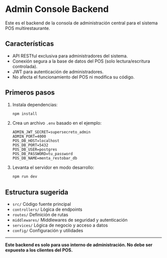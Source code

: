 # Admin Console Backend

Este es el backend de la consola de administración central para el sistema POS multirestaurante.

## Características
- API RESTful exclusiva para administradores del sistema.
- Conexión segura a la base de datos del POS (solo lectura/escritura controlada).
- JWT para autenticación de administradores.
- No afecta el funcionamiento del POS ni modifica su código.

## Primeros pasos

1. Instala dependencias:
   ```bash
   npm install
   ```
2. Crea un archivo `.env` basado en el ejemplo:
   ```env
   ADMIN_JWT_SECRET=supersecreto_admin
   ADMIN_PORT=4000
   POS_DB_HOST=localhost
   POS_DB_PORT=5432
   POS_DB_USER=postgres
   POS_DB_PASSWORD=tu_password
   POS_DB_NAME=menta_restobar_db
   ```
3. Levanta el servidor en modo desarrollo:
   ```bash
   npm run dev
   ```

## Estructura sugerida
- `src/` Código fuente principal
- `controllers/` Lógica de endpoints
- `routes/` Definición de rutas
- `middlewares/` Middlewares de seguridad y autenticación
- `services/` Lógica de negocio y acceso a datos
- `config/` Configuración y utilidades

---

**Este backend es solo para uso interno de administración. No debe ser expuesto a los clientes del POS.** 